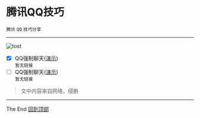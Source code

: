 # 腾讯QQ技巧
`腾讯` `QQ` `技巧分享`<br>
***
![tost](https://img.shields.io/badge/提示:-文中的对勾表示有效,无对勾表示已失效-red.svg)
- [x] QQ强制聊天([演示](/))<br>
```暂无链接```<br>
- [ ] QQ强制聊天([演示](/))<br>
```暂无链接```<br>
>文中内容来自网络，侵删
***
The End   [回到顶部](#readme)
